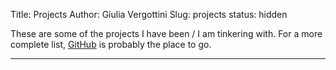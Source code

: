 Title: Projects
Author: Giulia Vergottini
Slug: projects
status: hidden

These are some of the projects I have been / I am tinkering with. For a more complete list, [GitHub](https://github.com/Railslide) is probably the place to go.


***


